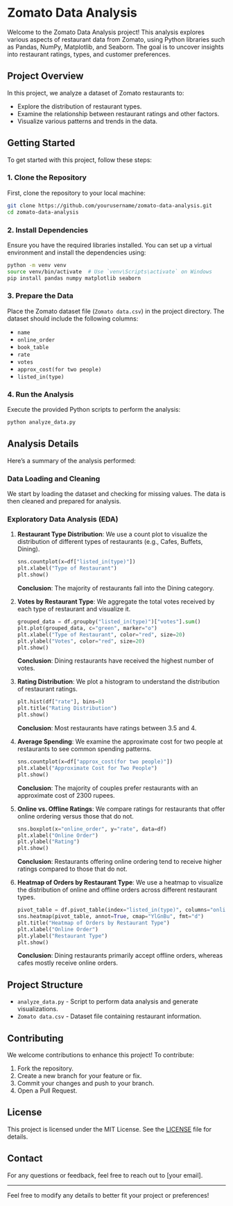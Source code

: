 # Zomato Data Analysis

Welcome to the Zomato Data Analysis project! This analysis explores various aspects of restaurant data from Zomato, using Python libraries such as Pandas, NumPy, Matplotlib, and Seaborn. The goal is to uncover insights into restaurant ratings, types, and customer preferences.

## Project Overview

In this project, we analyze a dataset of Zomato restaurants to:

- Explore the distribution of restaurant types.
- Examine the relationship between restaurant ratings and other factors.
- Visualize various patterns and trends in the data.

## Getting Started

To get started with this project, follow these steps:

### 1. Clone the Repository

First, clone the repository to your local machine:

```bash
git clone https://github.com/yourusername/zomato-data-analysis.git
cd zomato-data-analysis
```

### 2. Install Dependencies

Ensure you have the required libraries installed. You can set up a virtual environment and install the dependencies using:

```bash
python -m venv venv
source venv/bin/activate  # Use `venv\Scripts\activate` on Windows
pip install pandas numpy matplotlib seaborn
```

### 3. Prepare the Data

Place the Zomato dataset file (`Zomato data.csv`) in the project directory. The dataset should include the following columns:

- `name`
- `online_order`
- `book_table`
- `rate`
- `votes`
- `approx_cost(for two people)`
- `listed_in(type)`

### 4. Run the Analysis

Execute the provided Python scripts to perform the analysis:

```bash
python analyze_data.py
```

## Analysis Details

Here’s a summary of the analysis performed:

### Data Loading and Cleaning

We start by loading the dataset and checking for missing values. The data is then cleaned and prepared for analysis.

### Exploratory Data Analysis (EDA)

1. **Restaurant Type Distribution**: We use a count plot to visualize the distribution of different types of restaurants (e.g., Cafes, Buffets, Dining).

   ```python
   sns.countplot(x=df["listed_in(type)"])
   plt.xlabel("Type of Restaurant")
   plt.show()
   ```

   **Conclusion**: The majority of restaurants fall into the Dining category.

2. **Votes by Restaurant Type**: We aggregate the total votes received by each type of restaurant and visualize it.

   ```python
   grouped_data = df.groupby("listed_in(type)")["votes"].sum()
   plt.plot(grouped_data, c="green", marker="o")
   plt.xlabel("Type of Restaurant", color="red", size=20)
   plt.ylabel("Votes", color="red", size=20)
   plt.show()
   ```

   **Conclusion**: Dining restaurants have received the highest number of votes.

3. **Rating Distribution**: We plot a histogram to understand the distribution of restaurant ratings.

   ```python
   plt.hist(df["rate"], bins=8)
   plt.title("Rating Distribution")
   plt.show()
   ```

   **Conclusion**: Most restaurants have ratings between 3.5 and 4.

4. **Average Spending**: We examine the approximate cost for two people at restaurants to see common spending patterns.

   ```python
   sns.countplot(x=df["approx_cost(for two people)"])
   plt.xlabel("Approximate Cost for Two People")
   plt.show()
   ```

   **Conclusion**: The majority of couples prefer restaurants with an approximate cost of 2300 rupees.

5. **Online vs. Offline Ratings**: We compare ratings for restaurants that offer online ordering versus those that do not.

   ```python
   sns.boxplot(x="online_order", y="rate", data=df)
   plt.xlabel("Online Order")
   plt.ylabel("Rating")
   plt.show()
   ```

   **Conclusion**: Restaurants offering online ordering tend to receive higher ratings compared to those that do not.

6. **Heatmap of Orders by Restaurant Type**: We use a heatmap to visualize the distribution of online and offline orders across different restaurant types.

   ```python
   pivot_table = df.pivot_table(index="listed_in(type)", columns="online_order", aggfunc="size", fill_value=0)
   sns.heatmap(pivot_table, annot=True, cmap="YlGnBu", fmt="d")
   plt.title("Heatmap of Orders by Restaurant Type")
   plt.xlabel("Online Order")
   plt.ylabel("Restaurant Type")
   plt.show()
   ```

   **Conclusion**: Dining restaurants primarily accept offline orders, whereas cafes mostly receive online orders.

## Project Structure

- `analyze_data.py` - Script to perform data analysis and generate visualizations.
- `Zomato data.csv` - Dataset file containing restaurant information.

## Contributing

We welcome contributions to enhance this project! To contribute:

1. Fork the repository.
2. Create a new branch for your feature or fix.
3. Commit your changes and push to your branch.
4. Open a Pull Request.

## License

This project is licensed under the MIT License. See the [LICENSE](LICENSE) file for details.

## Contact

For any questions or feedback, feel free to reach out to [your email].

---

Feel free to modify any details to better fit your project or preferences!
